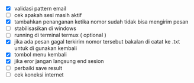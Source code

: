 - [x] validasi pattern email
- [ ] cek apakah sesi masih aktif
- [x] tambahkan penanganan ketika nomor sudah tidak bisa mengirim pesan
- [ ] stabilisasikan di windows
- [ ] running di terminal termux ( optional )
- [x] jika ada pesan gagal terkirim nomor tersebut bakalan di catat ke .txt untuk di gunakan kembali
- [x] tombol menu kembali
- [x] jika eror jangan langsung end sesion
- [ ] perbaiki save result
- [ ] cek koneksi internet 
